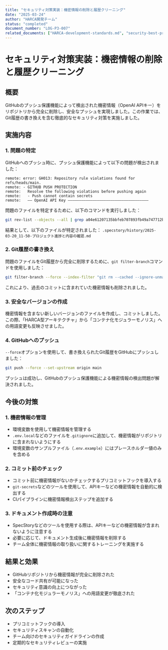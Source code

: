 ```yaml
---
title: "セキュリティ対策実装：機密情報の削除と履歴クリーニング"
date: "2025-03-24"
author: "HARCA開発チーム"
status: "completed"
document_number: "LOG-P3-007"
related_documents: ["HARCA-development-standards.md", "security-best-practices.md"]
---
```


# セキュリティ対策実装：機密情報の削除と履歴クリーニング

## 概要

GitHubのプッシュ保護機能によって検出された機密情報（OpenAI APIキー）をリポジトリから完全に削除し、安全なプッシュを実現しました。この作業では、Git履歴の書き換えを含む徹底的なセキュリティ対策を実施しました。

## 実施内容

### 1. 問題の特定

GitHubへのプッシュ時に、プッシュ保護機能によって以下の問題が検出されました：

```
remote: error: GH013: Repository rule violations found for refs/heads/main.
remote: - GITHUB PUSH PROTECTION
remote:   Resolve the following violations before pushing again
remote:   - Push cannot contain secrets
remote:   —— OpenAI API Key ————————————————————————————————————
```

問題のファイルを特定するために、以下のコマンドを実行しました：

```bash
git rev-list --objects --all | grep a04e61207135bbfeb707893fb49a747712b9d259
```

結果として、以下のファイルが特定されました：
`.specstory/history/2025-03-20_11-50-プロジェクト進捗と内容の確認.md`

### 2. Git履歴の書き換え

問題のファイルをGit履歴から完全に削除するために、`git filter-branch`コマンドを使用しました：

```bash
git filter-branch --force --index-filter "git rm --cached --ignore-unmatch '.specstory/history/2025-03-20_11-50-プロジェクト進捗と内容の確認.md'" --prune-empty --tag-name-filter cat -- --all
```

これにより、過去のコミットに含まれていた機密情報も削除されました。

### 3. 安全なバージョンの作成

機密情報を含まない新しいバージョンのファイルを作成し、コミットしました。この際、「HARCA型アーキテクチャ」から「コンテナ化モジュラーモノリス」への用語変更も反映させました。

### 4. GitHubへのプッシュ

`--force`オプションを使用して、書き換えられたGit履歴をGitHubにプッシュしました：

```bash
git push --force --set-upstream origin main
```

プッシュは成功し、GitHubのプッシュ保護機能による機密情報の検出問題が解決されました。

## 今後の対策

### 1. 機密情報の管理

- 環境変数を使用して機密情報を管理する
- `.env.local`などのファイルを`.gitignore`に追加して、機密情報がリポジトリに含まれないようにする
- 環境変数のサンプルファイル（`.env.example`）にはプレースホルダー値のみを含める

### 2. コミット前のチェック

- コミット前に機密情報がないかチェックするプリコミットフックを導入する
- `git-secrets`などのツールを使用して、APIキーなどの機密情報を自動的に検出する
- CIパイプラインに機密情報検出ステップを追加する

### 3. ドキュメント作成時の注意

- SpecStoryなどのツールを使用する際は、APIキーなどの機密情報が含まれないように注意する
- 必要に応じて、ドキュメント生成後に機密情報を削除する
- チーム全体に機密情報の取り扱いに関するトレーニングを実施する

## 結果と効果

- GitHubリポジトリから機密情報が完全に削除された
- 安全なコード共有が可能になった
- セキュリティ意識の向上につながった
- 「コンテナ化モジュラーモノリス」への用語変更が徹底された

## 次のステップ

- プリコミットフックの導入
- セキュリティスキャンの自動化
- チーム向けのセキュリティガイドラインの作成
- 定期的なセキュリティレビューの実施
